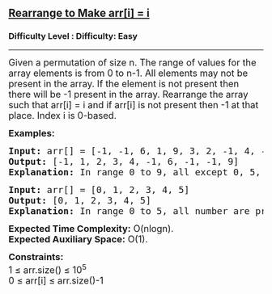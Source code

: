 <h2><a href="https://www.geeksforgeeks.org/problems/rearrange-an-array-such-that-arri-i3618/1?page=1&status=unsolved&sortBy=accuracy">Rearrange to Make arr[i] = i</a></h2><h3>Difficulty Level : Difficulty: Easy</h3><hr><div class="problems_problem_content__Xm_eO"><p><span style="font-size: 18px;">Given a permutation of size n. The range of values for the array elements is from 0 to n-1. All elements may not be present in the array. If the element is not present then there will be -1 present in the array. Rearrange the array such that arr[i] = i and if arr[i] is not present then -1 at that place. Index i is 0-based.</span></p>
<p><span style="font-size: 18px;"><strong>Examples:</strong></span></p>
<pre><span style="font-size: 18px;"><strong>Input:</strong> arr[] = [-1, -1, 6, 1, 9, 3, 2, -1, 4, -1]
<strong>Output:</strong> [-1, 1, 2, 3, 4, -1, 6, -1, -1, 9]
<strong>Explanation: </strong>In range 0 to 9, all except 0, 5, 7 and 8 are present. Hence, we print -1 instead of them.
</span></pre>
<pre><span style="font-size: 18px;"><strong>Input:</strong> arr[] = [0, 1, 2, 3, 4, 5] <strong>
Output:</strong> [0, 1, 2, 3, 4, 5]<br><strong>Explanation: </strong>In range 0 to 5, all number are present.</span></pre>
<p><span style="font-size: 18px;"><strong>Expected Time Complexity:</strong> O(nlogn).<br><strong>Expected Auxiliary Space:</strong>&nbsp;O(1).</span></p>
<p><span style="font-size: 18px;"><strong>Constraints:</strong><br>1 ≤ arr.size() ≤ 10<sup>5</sup><br>0 ≤ arr[i] ≤ arr.size()-1</span></p></div>